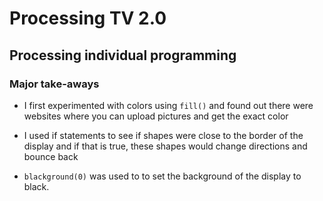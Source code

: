 # Processing TV 2.0

## Processing individual programming

### Major take-aways

* I first experimented with colors using `fill()` and found out there were websites where you can upload pictures and get the exact color

* I used if statements to see if shapes were close to the border of the display and if that is true, these shapes would change
directions and bounce back

* `blackground(0)` was used to to set the background of the display to black.
